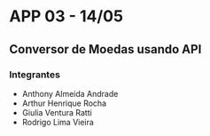 # APP 03 - 14/05
## Conversor de Moedas usando API

### Integrantes
- Anthony Almeida Andrade
- Arthur Henrique Rocha
- Giulia Ventura Ratti
- Rodrigo Lima Vieira